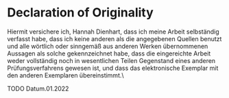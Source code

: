 # Declaration of Originality

Hiermit versichere ich, Hannah Dienhart, dass ich meine Arbeit selbständig verfasst habe, 
dass ich keine anderen als die angegebenen Quellen benutzt 
und alle wörtlich oder sinngemäß aus anderen Werken übernommenen Aussagen als solche gekennzeichnet habe, 
dass die eingereichte Arbeit weder vollständig noch in wesentlichen Teilen Gegenstand eines anderen Prüfungsverfahrens gewesen ist, 
und dass das elektronische Exemplar mit den anderen Exemplaren übereinstimmt.\\

TODO Datum.01.2022